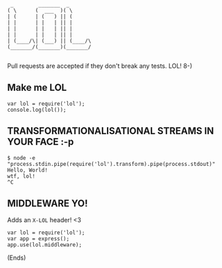 ```
 _        _______  _       
( \      (  ___  )( \      
| (      | (   ) || (      
| |      | |   | || |      
| |      | |   | || |      
| |      | |   | || |      
| (____/\| (___) || (____/\
(_______/(_______)(_______/
                           
```

Pull requests are accepted if they don't break any tests. LOL! 8-)

## Make me LOL ##

```
var lol = require('lol');
console.log(lol());
```

## TRANSFORMATIONALISATIONAL STREAMS IN YOUR FACE :-p ##

```
$ node -e "process.stdin.pipe(require('lol').transform).pipe(process.stdout)"
Hello, World!
wtf, lol!
^C
```

## MIDDLEWARE YO! ##

Adds an ```X-LOL``` header! <3

```
var lol = require('lol');
var app = express();
app.use(lol.middleware);
```

(Ends)
